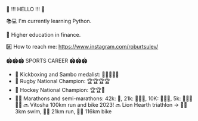 
👋 !!! HELLO !!! 👋

📚💻 I'm currently learning Python.

📓 Higher education in finance.

#️⃣ How to reach me: https://www.instagram.com/roburtsulev/

🏟️🏟️🏟️  SPORTS CAREER  🏟️🏟️🏟️ 
- 🥊 Kickboxing and Sambo medalist: 🥈🥈🥈🥉🥉
- 🏉 Rugby National Champion: 🏆🏆🏆🏆
- 🏒 Hockey National Champion: 🏆🏆🥈
- 🏃‍♂️ Marathons and semi-marathons: 42k: 🏅, 21k: 🏅🏅🏅, 10K: 🏅🏅🏅, 5k: 🏅🏅🏅🏅🏅
🔜 Vitosha 100km run and bike 2023!
🔜 Lion Hearth triathlon -> 🏊‍♂️ 3km swim, 🏃‍♂️ 21km run, 🚴‍♂️ 116km bike
<!--
**Roburt96/Roburt96** is a ✨ _special_ ✨ repository because its `README.md` (this file) appears on your GitHub profile.

Here are some ideas to get you started:

- 🔭 I’m currently working on ...
- 🌱 I’m currently learning ...
- 👯 I’m looking to collaborate on ...
- 🤔 I’m looking for help with ...
- 💬 Ask me about ...
- 📫 How to reach me: ...
- 😄 Pronouns: ...
- ⚡ Fun fact: ...
-->
